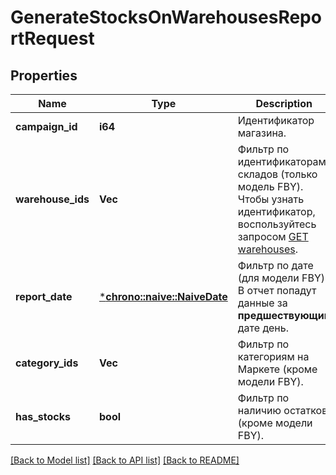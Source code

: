 # GenerateStocksOnWarehousesReportRequest

## Properties
Name | Type | Description | Notes
------------ | ------------- | ------------- | -------------
**campaign_id** | **i64** | Идентификатор магазина. | 
**warehouse_ids** | **Vec<i64>** | Фильтр по идентификаторам складов (только модель FBY). Чтобы узнать идентификатор, воспользуйтесь запросом [GET warehouses](../../reference/warehouses/getFulfillmentWarehouses.md). | [optional] [default to None]
**report_date** | [***chrono::naive::NaiveDate**](date.md) | Фильтр по дате (для модели FBY). В отчет попадут данные за **предшествующий** дате день. | [optional] [default to None]
**category_ids** | **Vec<i64>** | Фильтр по категориям на Маркете (кроме модели FBY). | [optional] [default to None]
**has_stocks** | **bool** | Фильтр по наличию остатков (кроме модели FBY). | [optional] [default to None]

[[Back to Model list]](../README.md#documentation-for-models) [[Back to API list]](../README.md#documentation-for-api-endpoints) [[Back to README]](../README.md)


